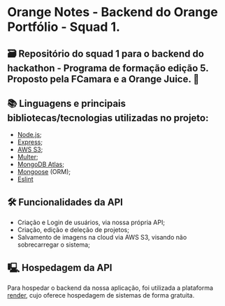 # Orange Notes - Backend do Orange Portfólio - Squad 1.
## 🗃️ Repositório do squad 1 para o backend do hackathon - Programa de formação edição 5. Proposto pela FCamara e a Orange Juice. 🍊
## 📚 Linguagens e  principais bibliotecas/tecnologias utilizadas no projeto:
- [Node.js](https://nodejs.org/docs/latest-v20.x/api/index.html);
- [Express](https://expressjs.com/);
- [AWS S3](https://docs.aws.amazon.com/sdk-for-javascript/);
- [Multer](https://www.npmjs.com/package/multer);
- [MongoDB Atlas](https://www.mongodb.com/docs/);
- [Mongoose](https://mongoosejs.com/docs/) (ORM);
- [Eslint](https://eslint.org/docs/latest/)

## 🛠️ Funcionalidades da API
- Criação e Login de usuários, via nossa própria API;
- Criação, edição e deleção de projetos;
- Salvamento de imagens na cloud via AWS S3, visando não sobrecarregar o sistema;


## 🖳 Hospedagem da API
Para hospedar o backend da nossa aplicação, foi utilizada a plataforma [render](https://render.com/), cujo oferece hospedagem de sistemas de forma gratuita.
